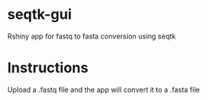 # seqtk-gui
Rshiny app for fastq to fasta conversion using seqtk

# Instructions
Upload a .fastq file and the app will convert it to a .fasta file
